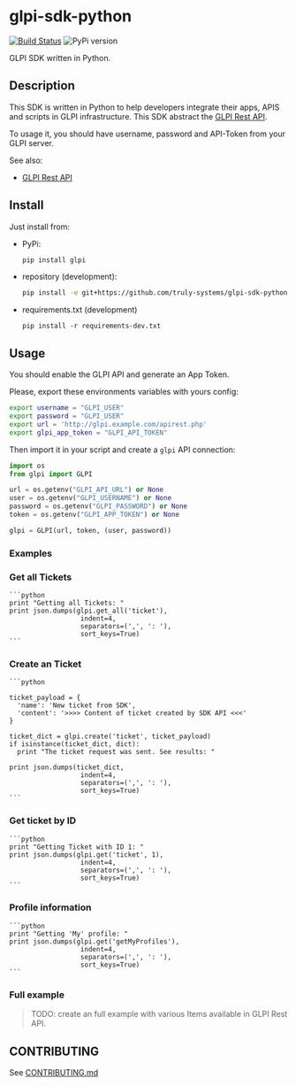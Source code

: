 # glpi-sdk-python

[![Build Status](https://travis-ci.org/truly-systems/glpi-sdk-python.svg?branch=master)](https://travis-ci.org/truly-systems/glpi-sdk-python)
![PyPi version](https://img.shields.io/pypi/v/glpi.svg)


GLPI SDK written in Python.

## Description

This SDK is written in Python to help developers integrate their apps, APIS and scripts in GLPI infrastructure. This SDK abstract
the [GLPI Rest API](https://github.com/glpi-project/glpi/blob/9.1/bugfixes/apirest.md).

To usage it, you should have username, password and API-Token from your GLPI server.

See also:
* [GLPI Rest API](https://github.com/glpi-project/glpi/blob/9.1/bugfixes/apirest.md#list-searchoptions)


## Install

Just install from:

* PyPi:

  ```bash
  pip install glpi
  ```

* repository (development):

  ```bash
  pip install -e git+https://github.com/truly-systems/glpi-sdk-python.git@master#egg=glpi
  ```

* requirements.txt (development)

    ```shell
    pip install -r requirements-dev.txt
    ```

## Usage

You should enable the GLPI API and generate an App Token.

Please, export these environments variables with yours config:

  ```bash
  export username = "GLPI_USER"
  export password = "GLPI_USER"
  export url = 'http://glpi.example.com/apirest.php'
  export glpi_app_token = "GLPI_API_TOKEN"
  ```

Then import it in your script and create a `glpi` API connection:

  ```python
  import os
  from glpi import GLPI

  url = os.getenv("GLPI_API_URL") or None
  user = os.getenv("GLPI_USERNAME") or None
  password = os.getenv("GLPI_PASSWORD") or None
  token = os.getenv("GLPI_APP_TOKEN") or None

  glpi = GLPI(url, token, (user, password))
  ```

### Examples

### Get all Tickets

    ```python
    print "Getting all Tickets: "
    print json.dumps(glpi.get_all('ticket'),
                      indent=4,
                      separators=(',', ': '),
                      sort_keys=True)
    ```

### Create an Ticket

    ```python

    ticket_payload = {
      'name': 'New ticket from SDK',
      'content': '>>>> Content of ticket created by SDK API <<<'
    }

    ticket_dict = glpi.create('ticket', ticket_payload)
    if isinstance(ticket_dict, dict):
      print "The ticket request was sent. See results: "

    print json.dumps(ticket_dict,
                      indent=4,
                      separators=(',', ': '),
                      sort_keys=True)
    ```

### Get ticket by ID

    ```python
    print "Getting Ticket with ID 1: "
    print json.dumps(glpi.get('ticket', 1),
                      indent=4,
                      separators=(',', ': '),
                      sort_keys=True)
    ```

### Profile information

    ```python
    print "Getting 'My' profile: "
    print json.dumps(glpi.get('getMyProfiles'),
                      indent=4,
                      separators=(',', ': '),
                      sort_keys=True)
    ```

### Full example

> TODO: create an full example with various Items available in GLPI Rest API.


## CONTRIBUTING

See [CONTRIBUTING.md](CONTRIBUTING.md)

